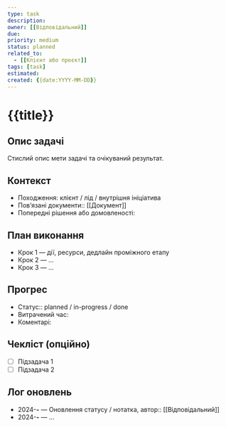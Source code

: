 ```yaml
---
type: task
description: 
owner: [[Відповідальний]]
due: 
priority: medium
status: planned
related_to:
  - [[Клієнт або проєкт]]
tags: [task]
estimated: 
created: {{date:YYYY-MM-DD}}
---
```


# {{title}}

## Опис задачі
Стислий опис мети задачі та очікуваний результат.

## Контекст
- Походження: клієнт / лід / внутрішня ініціатива
- Повʼязані документи:: [[Документ]]
- Попередні рішення або домовленості: 

## План виконання
- Крок 1 — дії, ресурси, дедлайн проміжного етапу
- Крок 2 — ...
- Крок 3 — ...

## Прогрес
- Статус:: planned / in-progress / done
- Витрачений час: 
- Коментарі: 

## Чекліст (опційно)
- [ ] Підзадача 1
- [ ] Підзадача 2

## Лог оновлень
- 2024-__-__ — Оновлення статусу / нотатка, автор:: [[Відповідальний]]
- 2024-__-__ — ...
